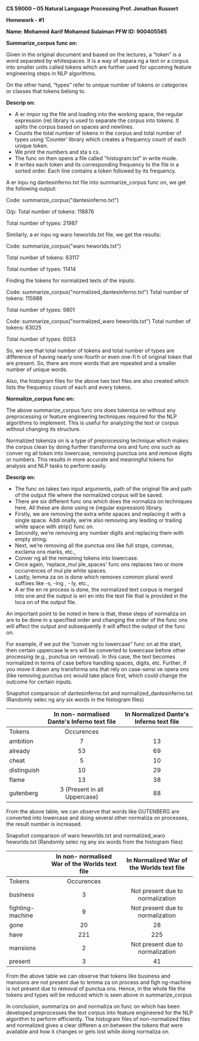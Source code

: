 ﻿**CS 59000 – 05 Natural Language Processing Prof. Jonathan Russert** 

**Homework - #1** 

**Name: Mohamed Aarif Mohamed Sulaiman PFW ID: 900405565** 

**Summarize\_corpus func on:** 

Given in the original document and based on the lectures, a “token” is a word separated by whitespaces. It is a way of separa ng a text or a corpus into smaller units called tokens which are further used for upcoming feature engineering steps in NLP algorithms. 

On the other hand, “types” refer to unique number of tokens or categories or classes that tokens belong to. 

**Descrip on:** 

- A er impor ng the file and loading into the working space, the  regular expression (re) library is used to separate the corpus into tokens. It splits the corpus based on spaces and newlines. 
- Counts the total number of tokens in the corpus and total number of types using ‘Counter’ library which creates a frequency count of each unique token. 
- We print the numbers and sta s cs. 
- The func on then opens a file called "histogram.txt" in write mode. 
- It writes each token and its corresponding frequency to the file in a sorted order. Each line contains a token followed by its frequency. 

A er  inpu ng  dantesinferno.txt  file  into  summarize\_corpus  func on,  we  get  the  following output: 

Code: summarize\_corpus("dantesinferno.txt") 

O/p: Total number of tokens: 118876 

Total number of types: 21987 

Similarly, a er inpu ng waro heworlds.txt file, we get the results:

Code: summarize\_corpus("waro heworlds.txt") 

Total number of tokens: 63117 

Total number of types: 11414 

Finding the tokens for normalized texts of the inputs: 

Code: summarize\_corpus("normalized\_dantesinferno.txt") Total number of tokens: 115988 

Total number of types: 9801 

Code: summarize\_corpus("normalized\_waro heworlds.txt") Total number of tokens: 63025 

Total number of types: 6053 

So, we see that total number of tokens and total number of types are difference of having nearly one-fourth or even one-fi h of original token that are present. So, there are more words that are repeated and a smaller number of unique words. 

Also, the histogram files for the above two text files are also created which lists the frequency count of each and every tokens. 

**Normalize\_corpus func on:** 

The above summarize\_corpus func ons does tokeniza on without any preprocessing or feature engineering techniques required for the NLP algorithms to implement. This is useful for analyzing the text or corpus without changing its structure. 

Normalized tokeniza on is a type of preprocessing technique which makes the corpus clean by doing  further  transforma ons  and  func ons  such  as  conver ng  all  token  into  lowercase, removing  punctua ons  and  remove  digits  or  numbers.  This  results  in  more  accurate  and meaningful tokens for analysis and NLP tasks to perform easily. 

**Descrip on:** 

- The func on takes two input arguments, path of the original file and path of the output file where the normalized corpus will be saved. 
- There are six different func ons which does the normaliza on techniques here. All these are done using re (regular expression) library. 
- Firstly, we are removing the extra white spaces and replacing it with a single space. Addi onally, we’re also removing any leading or trailing white space with strip() func on. 
- Secondly, we’re removing any number digits and replacing them with empty string. 
- Next, we’re removing all the punctua ons like full stops, commas, exclama ons marks, etc.,  
- Conver ng all the remaining tokens into lowercase. 
- Once again, ‘replace\_mul ple\_spaces’ func ons replaces two or more  occurrences of mul ple white spaces. 
- Lastly, lemma za on is done which removes common plural word suffixes like -s, -ing , - ly, etc., 
- A er the en re process is done, the normalized text corpus is merged into one and the output is wri en into the text file that is provided in the loca on of the output file. 

An important point to be noted in here is that, these steps of normaliza on are to be done in a specified order and changing the order of the func ons will affect the output and subsequently it will affect the output of the func on.  

For example, if we put the “conver ng to lowercase” func on at the start, then certain uppercase le ers will be converted to lowercase before other processing (e.g., punctua on removal). In this case, the text becomes normalized in terms of case before handling spaces, digits, etc. Further, if you move it down any transforma ons that rely on case-sensi ve opera ons (like removing punctua on) would take place first, which could change the outcome for certain inputs. 

Snapshot  comparison  of  dantesinferno.txt  and  normalized\_dantesinferno.txt  (Randomly selec ng any six words in the histogram files) 



||In non- normalised Dante's Inferno text file |In Normalized Dante's Inferno text file |
| :- | :-: | :-: |
|Tokens |Occurences ||
|ambition |7 |13 |
|already |53 |69 |
|cheat |5 |10 |
|distinguish |10 |29 |
|flame |13 |38 |
|gutenberg |3 (Present in all Uppercase) |88 |

From the above table, we can observe that words like GUTENBERG are converted into lowercase and doing several other normaliza on processes, the result number is increased. 

Snapshot  comparison  of  waro heworlds.txt  and  normalized\_waro heworlds.txt  (Randomly selec ng any six words from the histogram files) 



||In non- normalised War of the Worlds text file |In Normalized War of the Worlds text file |
| :- | :-: | :-: |
|Tokens |Occurences ||
|business |3 |Not present due to normalization |
|fighting-machine |9 |Not present due to normalization |
|gone |20 |28 |
|have |221 |225 |
|mansions |2 |Not present due to normalization |
|present |3 |41 |

From the above table we can observe that tokens like business and mansions are not present due to lemma za on process and figh ng-machine is not present due to removal of punctua ons. Hence,  in  the  whole  file  the  tokens  and  types  will  be  reduced  which  is  seen  above  in summarize\_corpus 

In  conclusion,  summariza on  and  normaliza on  func on  which  has  been  developed preprocesses the text corpus into feature engineered for the NLP algorithm to perform efficiently. The histogram files of non-normalized files and normalized gives a clear differen a on between the tokens that were available and how it changes or gets lost while doing normaliza on. 
